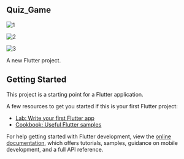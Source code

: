 ## Quiz_Game
![1](https://github.com/mahafujerrahman/Quiz_Game/assets/86947799/c5fc89c4-d919-4c70-a547-43485447ab88)

![2](https://github.com/mahafujerrahman/Quiz_Game/assets/86947799/35a5cb7f-84c0-4a9b-bad8-c173eaba884d)

![3](https://github.com/mahafujerrahman/Quiz_Game/assets/86947799/defbc14e-d31d-4c90-8c07-3d57b1efef56)





A new Flutter project.

## Getting Started

This project is a starting point for a Flutter application.

A few resources to get you started if this is your first Flutter project:

- [Lab: Write your first Flutter app](https://docs.flutter.dev/get-started/codelab)
- [Cookbook: Useful Flutter samples](https://docs.flutter.dev/cookbook)

For help getting started with Flutter development, view the
[online documentation](https://docs.flutter.dev/), which offers tutorials,
samples, guidance on mobile development, and a full API reference.
